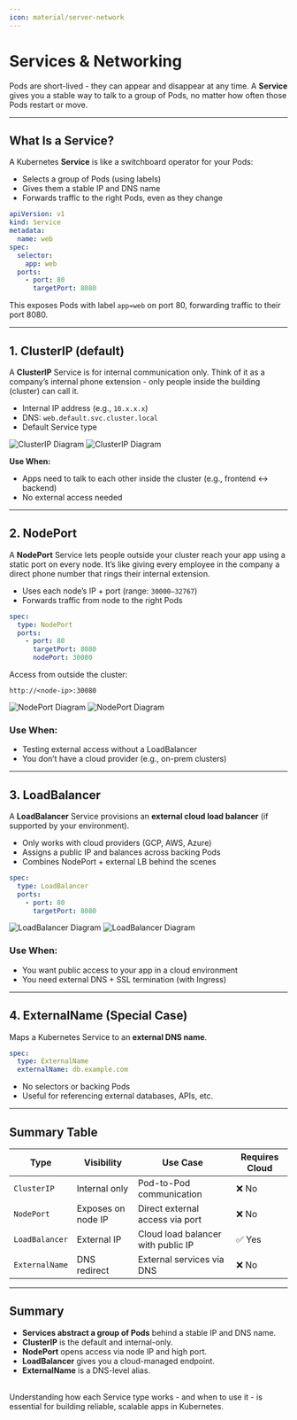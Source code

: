 ```yaml
---
icon: material/server-network
---
```


<h1>Services & Networking</h1>

Pods are short-lived - they can appear and disappear at any time. A <strong>Service</strong> gives you a stable way to talk to a group of Pods, no matter how often those Pods restart or move.

---

<h2>What Is a Service?</h2>

A Kubernetes <strong>Service</strong> is like a switchboard operator for your Pods:
- Selects a group of Pods (using labels)
- Gives them a stable IP and DNS name
- Forwards traffic to the right Pods, even as they change

```yaml
apiVersion: v1
kind: Service
metadata:
  name: web
spec:
  selector:
    app: web
  ports:
    - port: 80
      targetPort: 8080
```

This exposes Pods with label <code>app=web</code> on port 80, forwarding traffic to their port 8080.

---

<h2>1. ClusterIP (default)</h2>

A <strong>ClusterIP</strong> Service is for internal communication only. Think of it as a company’s internal phone extension - only people inside the building (cluster) can call it.

- Internal IP address (e.g., <code>10.x.x.x</code>)
- DNS: <code>web.default.svc.cluster.local</code>
- Default Service type

![ClusterIP Diagram](images/clusterip-light.png#only-light)
![ClusterIP Diagram](images/clusterip-dark.png#only-dark)

<strong>Use When:</strong>

- Apps need to talk to each other inside the cluster (e.g., frontend ↔ backend)
- No external access needed

---

<h2>2. NodePort</h2>

A <strong>NodePort</strong> Service lets people outside your cluster reach your app using a static port on every node. It’s like giving every employee in the company a direct phone number that rings their internal extension.

- Uses each node’s IP + port (range: <code>30000–32767</code>)
- Forwards traffic from node to the right Pods

```yaml
spec:
  type: NodePort
  ports:
    - port: 80
      targetPort: 8080
      nodePort: 30080
```

Access from outside the cluster:

```
http://<node-ip>:30080
```

![NodePort Diagram](images/nodeport-light.png#only-light)
![NodePort Diagram](images/nodeport-dark.png#only-dark)

### Use When:
- Testing external access without a LoadBalancer
- You don’t have a cloud provider (e.g., on-prem clusters)

---

## 3. LoadBalancer

A **LoadBalancer** Service provisions an **external cloud load balancer** (if supported by your environment).

- Only works with cloud providers (GCP, AWS, Azure)
- Assigns a public IP and balances across backing Pods
- Combines NodePort + external LB behind the scenes

```yaml
spec:
  type: LoadBalancer
  ports:
    - port: 80
      targetPort: 8080
```

![LoadBalancer Diagram](images/loadbalancer-light.png#only-light)
![LoadBalancer Diagram](images/loadbalancer-dark.png#only-dark)

### Use When:
- You want public access to your app in a cloud environment
- You need external DNS + SSL termination (with Ingress)

---

## 4. ExternalName (Special Case)

Maps a Kubernetes Service to an **external DNS name**.

```yaml
spec:
  type: ExternalName
  externalName: db.example.com
```

- No selectors or backing Pods
- Useful for referencing external databases, APIs, etc.

---

## Summary Table

| Type           | Visibility       | Use Case                        | Requires Cloud |
|----------------|------------------|----------------------------------|----------------|
| `ClusterIP`    | Internal only     | Pod-to-Pod communication         | ❌ No             |
| `NodePort`     | Exposes on node IP| Direct external access via port  | ❌ No             |
| `LoadBalancer` | External IP       | Cloud load balancer with public IP| ✅ Yes       |
| `ExternalName` | DNS redirect      | External services via DNS        | ❌ No             |

---

## Summary

- **Services abstract a group of Pods** behind a stable IP and DNS name.
- **ClusterIP** is the default and internal-only.
- **NodePort** opens access via node IP and high port.
- **LoadBalancer** gives you a cloud-managed endpoint.
- **ExternalName** is a DNS-level alias.

<br>
Understanding how each Service type works  -  and when to use it  -  is essential for building reliable, scalable apps in Kubernetes.
<br>